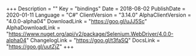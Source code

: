 +++
Description = ""
Key = "bindings"
Date = 2018-08-02
PublishDate = 2020-01-11
Language = "C#"
ClientVersion = "3.14.0"
AlphaClientVersion = "4.0.0-alpha04"
DownloadLink = "https://goo.gl/uJJ5Sc"
AlphaDownloadLink = "https://www.nuget.org/api/v2/package/Selenium.WebDriver/4.0.0-alpha04"
ChangelogLink = "https://goo.gl/t3faSQ"
DocsLink = "https://goo.gl/uutZjZ"
+++